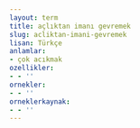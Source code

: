 ```yaml
---
layout: term
title: açlıktan imanı gevremek
slug: acliktan-imani-gevremek
lisan: Türkçe
anlamlar:
- çok acıkmak
ozellikler:
- - ''
ornekler:
- - ''
orneklerkaynak:
- - ''
---
```

